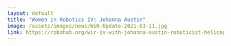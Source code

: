 ```yaml
---
layout: default
title: "Women in Robotics IV: Johanna Austin"
image: /assets/images/news/WiR-Update-2021-03-11.jpg
link: https://robohub.org/wir-iv-with-johanna-austin-roboticist-helicopter-pilot-techsupervixen/
---
```

